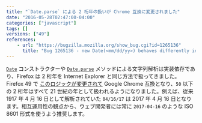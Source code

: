 ```yaml
---
title: "`Date.parse` による 2 桁年の扱いが Chrome 互換に変更されました"
date: "2016-05-28T02:47:00-04:00"
categories: ["javascript"]
tags: []
versions: ["49"]
references:
    - url: "https://bugzilla.mozilla.org/show_bug.cgi?id=1265136"
      title: "Bug 1265136 - new Date(<mm/dd/yy>) behaves differently in Firefox vs Chrome/Safari"
---
```

[`Date`](https://developer.mozilla.org/ja/docs/Web/JavaScript/Reference/Global_Objects/Date) コンストラクターや [`Date.parse`](https://developer.mozilla.org/ja/docs/Web/JavaScript/Reference/Global_Objects/Date/parse) メソッドによる文字列解析は実装依存であり、Firefox は 2 桁年を Internet Explorer と同じ方法で扱ってきました。Firefox 49 で [このロジックが変更されて](https://hg.mozilla.org/mozilla-central/rev/138521110469) Google Chrome 互換となり、`50` 以下の 2 桁年はすべて 21 世紀の年として扱われるようになりました。例えば、従来 1917 年 4 月 16 日として解析されていた `04/16/17` は 2017 年 4 月 16 日となります。相互運用性の観点から、ウェブ開発者には常に `2017-04-16` のような ISO 8601 形式を使うよう推奨します。
